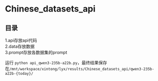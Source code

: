 # Chinese_datasets_api

## 目录
1.api存放api代码  
2.data存放数据  
3.prompt存放各数据集的prompt  


运行 `python api_qwen3-235b-a22b.py`，最终结果保存在`/mnt/workspace/xintong/lyx/results/Chinese_datasets_api/qwen3-235b-a22b-{today}/`
